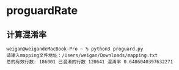 # proguardRate
## 计算混淆率

```
weigan@weigandeMacBook-Pro ~ % python3 proguard.py 
请输入mapping文件地址：/Users/weigan/Downloads/mapping.txt     
总的有效行数: 186001 已混淆的行数 120641 混淆率 0.6486040397632271
```
